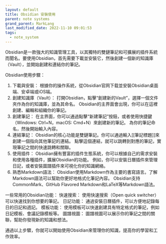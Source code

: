 ```yaml
---
layout: default
title: Obsidian 安裝使用
parent: note systems
grand_parent: MarkLang
last_modified_date: 2022-11-10 09:01:53
tags:
  - note_system
---
```


Obsidian是一款強大的知識管理工具，以其獨特的雙鏈筆記和可擴展的插件系統而聞名。要使用Obsidian，首先需要下載並安裝它，然後創建一個新的知識庫（Vault），並開始創建和連結你的筆記。

Obsidian使用步驟：
1. 下載與安裝：
根據你的操作系統，從Obsidian官网下载並安裝Obsidian桌面端、安卓端或iOS端。
2. 創建知識庫（Vault）：
打開Obsidian，點擊“創建新的Vault”，選擇一個文件夾作為你的知識庫，並為其命名。
Obsidian的主界面會出現，你可以在這裡創建、編輯和組織你的筆記。
3. 創建筆記：
在主界面，你可以通過點擊“新建筆記”按鈕，或者使用快捷鍵（Windows: Ctrl+N，macOS: Cmd+N）來創建新的筆記。
為你的筆記命名，然後開始輸入內容。
4. 連結筆記：
Obsidian的核心功能是雙鏈筆記。你可以通過輸入[[筆記標題]]來創建一個指向其他筆記的連結。
點擊這個連結，就可以跳轉到對應的筆記，實現筆記之間的快速跳轉和關聯。
5. 使用插件：
Obsidian擁有豐富的插件生態系統，你可以根據自己的需求安裝和使用各種插件，擴展Obsidian的功能。
例如，你可以安裝日曆插件來管理日記，或者安裝圖譜插件來可視化你的知識網絡。
6. 熟悉Markdown語法：
Obsidian使用Markdown作為主要的書寫語言。了解Markdown語法可以幫助你更好地格式化筆記內容。
Obsidian支持CommonMark、GitHub Flavored Markdown和LaTeX等Markdown語法。

一些常用的Obsidian功能：
快速搜索：
使用快速搜索（Open quick switcher）可以快速找到你想要的筆記。
日記功能：
通過安裝日曆插件，可以方便地記錄每日的日記和週記。
模板功能：
使用模板可以快速創建具有特定格式的筆記，例如日記模板、會議記錄模板等。
圖譜視圖：
圖譜視圖可以展示你的筆記之間的關聯，幫助你發現新的知識和想法。

通過以上步驟，你就可以開始使用Obsidian來管理你的知識，提高你的學習和工作效率。


